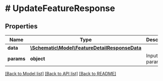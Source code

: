 # # UpdateFeatureResponse

## Properties

Name | Type | Description | Notes
------------ | ------------- | ------------- | -------------
**data** | [**\Schematic\Model\FeatureDetailResponseData**](FeatureDetailResponseData.md) |  |
**params** | **object** | Input parameters |

[[Back to Model list]](../../README.md#models) [[Back to API list]](../../README.md#endpoints) [[Back to README]](../../README.md)
